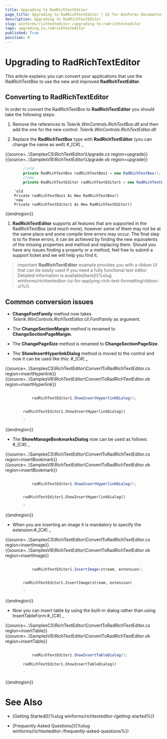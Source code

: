 ```yaml
---
title: Upgrading to RadRichTextEditor
page_title: Upgrading to RadRichTextEditor | UI for WinForms Documentation
description: Upgrading to RadRichTextEditor
slug: winforms/richtexteditor-/upgrading-to-radrichtexteditor
tags: upgrading,to,radrichtexteditor
published: True
position: 0
---
```


# Upgrading to RadRichTextEditor



This article explains you can convert your applications that use the RadRichTextBox to use the new and improved __RadRichTextEditor__.
      

## Converting to RadRichTextEditor

In order to convert the RadRichTextBox to __RadRichTextEditor__ you should take the following steps:     
        

1. Remove the references to *Telerik.WinControls.RichTextBox.dll* and then add the one for the new control: 
            *Telerik.WinControls.RichTextEditor.dll*

1. Replace the __RadRichTextBox__ type with __RadRichTextEditor__ (you can change the name as well)
            #_[C#] _

	



{{source=..\SamplesCS\RichTextEditor\Upgrade.cs region=upgrade}} 
{{source=..\SamplesVB\RichTextEditor\Upgrade.vb region=upgrade}} 

````C#
        //old
        private RadRichTextBox radRichTextBox1 = new RadRichTextBox();
        //new
        private RadRichTextEditor radRichTextEditor1 = new RadRichTextEditor();
````
````VB.NET
    'old
    Private radRichTextBox1 As New RadRichTextBox()
    'new
    Private radRichTextEditor1 As New RadRichTextEditor()
````

{{endregion}} 




1. __RadRichTextEditor__ supports all features that are supported in the RadRichTextBox (and much more), however some of them 
              may not be at the same place and some compile time errors may occur. The final step is to fix these errors, it can be achieved by 
              finding the new equivalents of the missing properties and method and replacing them. Should you have any issues finding a property
            or a method, feel free to submit a support ticket and we will help you find it.

>important  __RadRichTextEditor__ example provides you with a ribbon UI that can be easily used if you need 
            a fully functional text editor.  Detailed information is available[here]({%slug winforms/richtexteditor-/ui-for-applying-rich-text-formatting/ribbon-ui%}).
>


## Common conversion issues

* __ChangeFontFamily__ method now takes *Telerik.WinControls.RichTextEditor.UI.FontFamily* as argument.

* The __ChangeSectionMargin__ method is renamed to __ChangeSectionPageMargin__.
            

* The __ChangePageSize__ method is renamed to __ChangeSectionPageSize__.
            

* The __ShowInsertHyperlinkDialog__ method is moved to the control and now it can be used like this:
            #_[C#] _

	



{{source=..\SamplesCS\RichTextEditor\ConvertToRadRichTextEditor.cs region=insertHyperlink}} 
{{source=..\SamplesVB\RichTextEditor\ConvertToRadRichTextEditor.vb region=insertHyperlink}} 

````C#
            
            radRichTextEditor1.ShowInsertHyperlinkDialog();
````
````VB.NET

        radRichTextEditor1.ShowInsertHyperlinkDialog()

        '
````

{{endregion}} 




* The __ShowManageBookmarksDialog__ now can be used as follows:           
           #_[C#] _

	



{{source=..\SamplesCS\RichTextEditor\ConvertToRadRichTextEditor.cs region=insertBookmark}} 
{{source=..\SamplesVB\RichTextEditor\ConvertToRadRichTextEditor.vb region=insertBookmark}} 

````C#
            
            radRichTextEditor1.ShowInsertHyperlinkDialog();
````
````VB.NET

        radRichTextEditor1.ShowInsertHyperlinkDialog()

        '
````

{{endregion}} 




* When you are inserting an image it is mandatory to specify the extension:#_[C#] _

	



{{source=..\SamplesCS\RichTextEditor\ConvertToRadRichTextEditor.cs region=insertImage}} 
{{source=..\SamplesVB\RichTextEditor\ConvertToRadRichTextEditor.vb region=insertImage}} 

````C#
            
            radRichTextEditor1.InsertImage(stream, extension);
````
````VB.NET

        radRichTextEditor1.InsertImage(stream, extension)

        '
````

{{endregion}} 




* Now you can insert table by using the built-in dialog rather than using InsertTableForm:#_[C#] _

	



{{source=..\SamplesCS\RichTextEditor\ConvertToRadRichTextEditor.cs region=insertTable}} 
{{source=..\SamplesVB\RichTextEditor\ConvertToRadRichTextEditor.vb region=insertTable}} 

````C#
            
            radRichTextEditor1.ShowInsertTableDialog();
````
````VB.NET
        radRichTextEditor1.ShowInsertTableDialog()

        '
````

{{endregion}} 




# See Also

 * [Getting Started]({%slug winforms/richtexteditor-/getting-started%})

 * [Frequently Asked Questions]({%slug winforms/richtexteditor-/frequently-asked-questions%})
